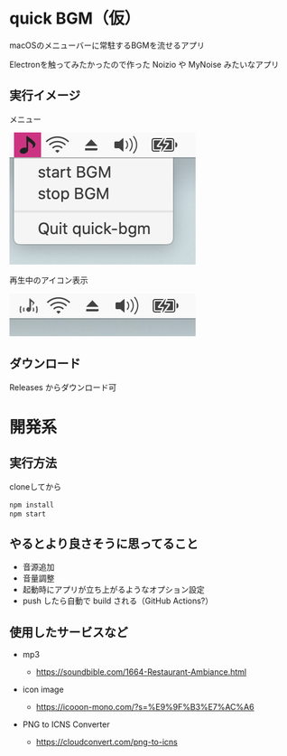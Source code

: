 # quick BGM（仮）

macOSのメニューバーに常駐するBGMを流せるアプリ

Electronを触ってみたかったので作った Noizio や MyNoise みたいなアプリ

## 実行イメージ

メニュー

![実行イメージ（メニュー）](preview_menu.png "実行イメージ（メニュー）")

再生中のアイコン表示

![実行イメージ（再生中）](preview_playing.png "実行イメージ（再生中）")

## ダウンロード

Releases からダウンロード可

# 開発系

## 実行方法

cloneしてから

```
npm install
npm start
```

## やるとより良さそうに思ってること

- 音源追加
- 音量調整
- 起動時にアプリが立ち上がるようなオプション設定
- push したら自動で build される（GitHub Actions?）

## 使用したサービスなど

- mp3
    - https://soundbible.com/1664-Restaurant-Ambiance.html

- icon image
    - https://icooon-mono.com/?s=%E9%9F%B3%E7%AC%A6

- PNG to ICNS Converter
    - https://cloudconvert.com/png-to-icns
